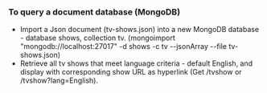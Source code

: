 ### To query a document database (MongoDB)
- Import a Json document (tv-shows.json) into a new MongoDB database - database shows, collection tv.
(mongoimport "mongodb://localhost:27017" -d shows -c tv --jsonArray --file tv-shows.json)
- Retrieve all tv shows that meet language criteria - default English, and display with corresponding show URL as hyperlink (Get /tvshow or /tvshow?lang=English).